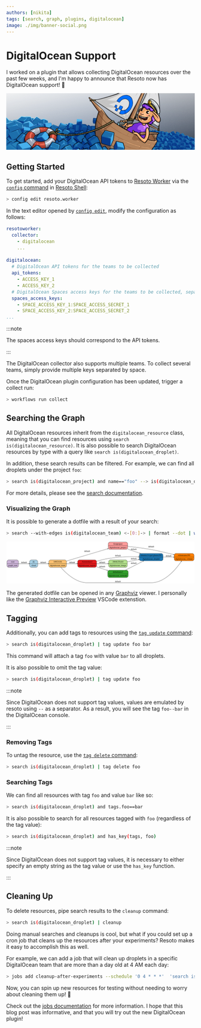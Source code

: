 ```yaml
---
authors: [nikita]
tags: [search, graph, plugins, digitalocean]
image: ./img/banner-social.png
---
```


# DigitalOcean Support

I worked on a plugin that allows collecting DigitalOcean resources over the past few weeks, and I'm happy to announce that Resoto now has DigitalOcean support! 🌊

![Sheep Sailing Through DigitalOcean](./img/banner.png)

<!--truncate-->

## Getting Started

To get started, add your DigitalOcean API tokens to [Resoto Worker](/docs/concepts/components/worker) via the [`config` command](/docs/reference/cli/configs) in [Resoto Shell](/docs/concepts/components/shell):

```bash
> config edit resoto.worker
```

In the text editor opened by [`config edit`](/docs/reference/cli/configs/edit), modify the configuration as follows:

```yaml
resotoworker:
  collector:
    - digitalocean
    ...

digitalocean:
  # DigitalOcean API tokens for the teams to be collected
  api_tokens:
    - ACCESS_KEY_1
    - ACCESS_KEY_2
  # DigitalOcean Spaces access keys for the teams to be collected, separated by colons
  spaces_access_keys:
    - SPACE_ACCESS_KEY_1:SPACE_ACCESS_SECRET_1
    - SPACE_ACCESS_KEY_2:SPACE_ACCESS_SECRET_2
...
```

:::note

The spaces access keys should correspond to the API tokens.

:::

The DigitalOcean collector also supports multiple teams. To collect several teams, simply provide multiple keys separated by space.

Once the DigitalOcean plugin configuration has been updated, trigger a collect run:

```bash
> workflows run collect
```

<!--truncate-->

## Searching the Graph

All DigitalOcean resources inherit from the `digitalocean_resource` class, meaning that you can find resources using `search is(digitalocean_resource)`. It is also possible to search DigitalOcean resources by type with a query like `search is(​​digitalocean_droplet)`.

In addition, these search results can be filtered. For example, we can find all droplets under the project `foo`:

```bash
> search is(digitalocean_project) and name=="foo" --> is(digitalocean_droplet)
```

For more details, please see the [search documentation](/docs/concepts/search).

### Visualizing the Graph

It is possible to generate a dotfile with a result of your search:

```bash
> search --with-edges is(digitalocean_team) <-[0:]-> | format --dot | write out.dot
```

![graph](./img/graph.svg)

The generated dotfile can be opened in any [Graphviz](https://graphviz.org) viewer. I personally like the [Graphviz Interactive Preview](https://marketplace.visualstudio.com/items?itemName=tintinweb.graphviz-interactive-preview) VSCode extenstion.

## Tagging

Additionally, you can add tags to resources using the [`tag update` command](/docs/reference/cli/tag/update):

```bash
> search is(digitalocean_droplet) | tag update foo bar
```

This command will attach a tag `foo` with value `bar` to all droplets.

It is also possible to omit the tag value:

```bash
> search is(digitalocean_droplet) | tag update foo
```

:::note

Since DigitalOcean does not support tag values, values are emulated by resoto using `--` as a separator. As a result, you will see the tag `foo--bar` in the DigitalOcean console.

:::

### Removing Tags

To untag the resource, use the [`tag delete` command](/docs/reference/cli/tag/delete):

```bash
> search is(digitalocean_droplet) | tag delete foo
```

### Searching Tags

We can find all resources with tag `foo` and value `bar` like so:

```bash
> search is(digitalocean_droplet) and tags.foo==bar
```

It is also possible to search for all resources tagged with `foo` (regardless of the tag value):

```bash
> search is(digitalocean_droplet) and has_key(tags, foo)
```

:::note

Since DigitalOcean does not support tag values, it is necessary to either specify an empty string as the tag value or use the `has_key` function.

:::

## Cleaning Up

To delete resources, pipe search results to the `cleanup` command:

```bash
> search is(​​digitalocean_droplet) | cleanup
```

Doing manual searches and cleanups is cool, but what if you could set up a cron job that cleans up the resources after your experiments? Resoto makes it easy to accomplish this as well.

For example, we can add a job that will clean up droplets in a specific DigitalOcean team that are more than a day old at 4 AM each day:

```bash
> jobs add cleanup-after-experiments --schedule '0 4 * * *'  'search is(digitalocean_droplet) and /ancestors.account.reported.id=="1234567" and age > 1d | cleanup'
```

Now, you can spin up new resources for testing without needing to worry about cleaning them up! 🎉

Check out the [jobs documentation](https://resoto.com/docs/concepts/automation/job) for more information. I hope that this blog post was informative, and that you will try out the new DigitalOcean plugin!
